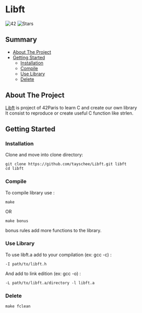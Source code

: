 # Libft
![42](https://img.shields.io/static/v1?label=&labelColor=000000e&logo=42&message=project&color=000000&style=flate)
![Stars](https://img.shields.io/github/stars/tayschee/Cub3D?style=social)

## Summary
- [About The Project](#about-the-project)
- [Getting Started](#getting-started)
  - [Installation](#installation)
  - [Compile](#compile)
  - [Use Library](#use-library)
  - [Delete](#delete)

## About The Project
[Libft](https://cdn.intra.42.fr/pdf/pdf/50680/fr.subject.pdf) is project of 42Paris to learn C and create our own library \
It consist to reproduce or create useful C function like strlen.

## Getting Started
### Installation
Clone and move into clone directory:
```
git clone https://github.com/tayschee/Libft.git libft
cd libft
```

### Compile
To compile library use :
```
make
```
OR
```
make bonus
```
bonus rules add more functions to the library.

### Use Library

To use libft.a add to your compilation (ex: gcc -c) :
```
-I path/to/libft.h
```
And add to link edition (ex: gcc -o) : 
```
-L path/to/libft.a/directory -l libft.a
```

### Delete
```
make fclean
```

